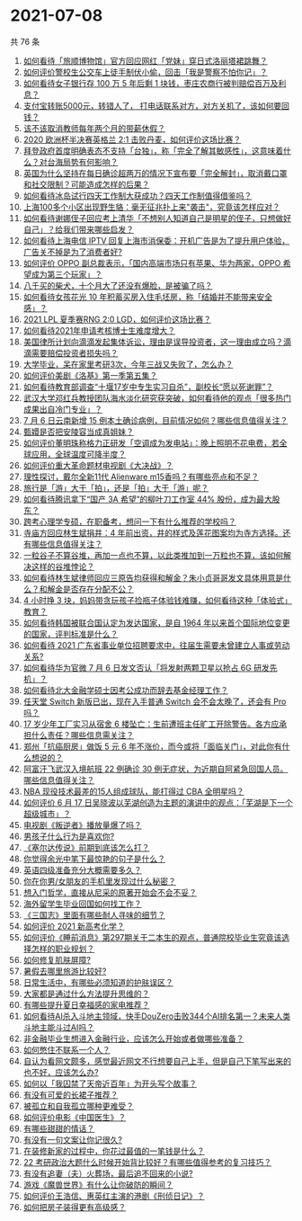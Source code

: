 # 2021-07-08

共 76 条

<!-- BEGIN -->
<!-- 最后更新时间 Thu Jul 08 2021 09:48:25 GMT+0800 (China Standard Time) -->

1. [如何看待「旅顺博物馆」官方回应网红「党妹」穿日式洛丽塔裙跳舞？](https://www.zhihu.com/question/470365349)
2. [如何评价警校生公交车上徒手制伏小偷，回击「我是警察不怕你记」？](https://www.zhihu.com/question/470605067)
3. [如何看待女子银行存 100 万 5 年后剩 1
   块钱，枣庄农商行被判赔偿百万及利息？](https://www.zhihu.com/question/470516692)
4. [支付宝转账5000元，转错人了，
   打电话联系对方，对方关机了，该如何要回钱？](https://www.zhihu.com/question/351571558)
5. [该不该取消教师每年两个月的带薪休假？](https://www.zhihu.com/question/470469068)
6. [2020 欧洲杯半决赛英格兰 2:1 击败丹麦，如何评价这场比赛？](https://www.zhihu.com/question/470791571)
7. [拜登政府首度明确表态不支持「台独」，称「完全了解其敏感性」，这意味着什么？对台海局势有何影响？](https://www.zhihu.com/question/470580147)
8. [英国为什么坚持在每日确诊超两万的情况下宣布要「完全解封」，取消戴口罩和社交限制？可能造成怎样的后果？](https://www.zhihu.com/question/470082644)
9. [如何看待冰岛试行四天工作制大获成功？四天工作制值得借鉴吗？](https://www.zhihu.com/question/470410629)
10. [上海100多个小区出现野生貉：毫无征兆扑上来"袭击"，究竟该怎样应对？](https://www.zhihu.com/question/470241442)
11. [如何看待谢娜侄子回应考上清华「不想别人知道自己是明星的侄子，只想做好自己」？给我们带来哪些启发？](https://www.zhihu.com/question/470425395)
12. [如何看待上海电信 IPTV
    回复上海市消保委：开机广告是为了提升用户体验，广告关不掉是为了消费者好?](https://www.zhihu.com/question/470272548)
13. [如何评价 OPPO 副总裁表示，「国内高端市场只有苹果、华为两家，OPPO
    希望成为第三个玩家」？](https://www.zhihu.com/question/470535816)
14. [八千买的柴犬，十个月大了还没有爆脸，是被骗了吗？](https://www.zhihu.com/question/353006075)
15. [如何看待女孩花光 10
    年积蓄买房入住毛坯房，称「结婚并不能带来安全感」？](https://www.zhihu.com/question/470358346)
16. [2021 LPL 夏季赛RNG 2:0
    LGD，如何评价这场比赛？](https://www.zhihu.com/question/470681114)
17. [如何看待2021年申请考核博士生难度增大？](https://www.zhihu.com/question/430374942)
18. [美国律所计划向滴滴发起集体诉讼，理由是误导投资者，这一理由成立吗？滴滴需要赔偿投资者损失吗？](https://www.zhihu.com/question/470474222)
19. [大学毕业，呆在家里考研3次，今年三战又失败了，怎么办？](https://www.zhihu.com/question/41692093)
20. [如何评价美剧《洛基》第一季第五集？](https://www.zhihu.com/question/469082564)
21. [如何看待教育部调查“十堰17岁中专生实习自杀”，副校长“愿以死谢罪”？](https://www.zhihu.com/question/470564757)
22. [武汉大学邓红兵教授团队海水淡化研究获突破，如何看待他的观点「很多热门成果出自冷门专业」？](https://www.zhihu.com/question/470617704)
23. [7 月 6 日云南新增 15
    例本土确诊病例，目前情况如何？哪些信息值得关注？](https://www.zhihu.com/question/470575819)
24. [甄嬛是否把安陵容当成真姐妹？](https://www.zhihu.com/question/389216009)
25. [如何评价董明珠称格力正研发「空调成为发电站」：晚上照明不花电费，若全球应用，全球温度可降半度？](https://www.zhihu.com/question/470429897)
26. [如何评价重大革命题材电视剧《大决战》？](https://www.zhihu.com/question/465754119)
27. [理性探讨，戴尔全新11代 Alienware
    m15香吗？有哪些亮点和不足？](https://www.zhihu.com/question/459366400)
28. [旅行是「游」大于「拍」，还是「拍」大于「游」呢？](https://www.zhihu.com/question/466295652)
29. [如何看待腾讯拿下“国产 3A 希望”的柳叶刀工作室 44%
    股份，成为最大股东？](https://www.zhihu.com/question/470251383)
30. [跨考心理学专硕，在职备考，想问一下有什么推荐的学校吗？](https://www.zhihu.com/question/457460535)
31. [寺庙方回应林生斌捐井：4
    年前出资，井的样式及莲花图案均为寺方选择。还有哪些信息值得关注？](https://www.zhihu.com/question/470587142)
32. [一粒谷子不算谷堆，再加一点也不算，以此类推加到一万粒也不算，该如何解决这样的谷堆悖论？](https://www.zhihu.com/question/455083603)
33. [如何看待林生斌律师回应三原告均获得和解金？朱小贞哥哥发文具体用意是什么？和解金是否存在分配不公？](https://www.zhihu.com/question/469903790)
34. [4 小时挣 3
    块，妈妈带贪玩孩子捡瓶子体验钱难赚，如何看待这种「体验式」教育？](https://www.zhihu.com/question/470535137)
35. [如何看待韩国被联合国认定为发达国家，是自 1964
    年以来首个国际地位变更的国家，评判标准是什么？](https://www.zhihu.com/question/470588614)
36. [如何看待 2021
    广东省事业单位招聘要求中，往届生需要未曾建立人事或劳动关系?](https://www.zhihu.com/question/470133715)
37. [如何看待华为官微 7 月 6 日发文否认「将发射两颗卫星以抢占 6G
    研发先机」？](https://www.zhihu.com/question/470367051)
38. [如何看待北大金融学硕士因考公成功而辞去基金经理工作？](https://www.zhihu.com/question/470568734)
39. [任天堂 Switch 新版已出，现在入手普通 Switch 会不会太晚了，还会有 Pro
    吗？](https://www.zhihu.com/question/425260879)
40. [17 岁少年工厂实习从宿舍 6
    楼坠亡：生前遭班主任旷工开除警告。各方应承担什么责任？哪些信息需关注？](https://www.zhihu.com/question/470625415)
41. [郑州「抗癌厨房」做饭 5 元 6
    年不涨价，而今或将「面临关门」，对此你有什么想说的？](https://www.zhihu.com/question/470452348)
42. [阿富汗飞武汉入境航班 22 例确诊 30
    例无症状，为近期自阿紧急回国人员。哪些信息值得关注？](https://www.zhihu.com/question/470593519)
43. [NBA 现役技术最差的15人组成球队，能打得过 CBA
    全明星吗？](https://www.zhihu.com/question/467877445)
44. [如何评价 6 月 17
    日吴晓波以芜湖创造为主题的演讲中的观点：「芜湖是下一个超级城市」？](https://www.zhihu.com/question/466274708)
45. [电视剧《叛逆者》播放量爆了吗？](https://www.zhihu.com/question/468364234)
46. [男孩子什么行为是喜欢你?](https://www.zhihu.com/question/459337094)
47. [《塞尔达传说》前期到底该怎么打？](https://www.zhihu.com/question/444332434)
48. [你觉得余光中笔下最惊艳的句子是什么？](https://www.zhihu.com/question/440817750)
49. [英语四级准备充分大概需要多久？](https://www.zhihu.com/question/293706213)
50. [你在你男/女朋友的手机里发现过什么秘密？](https://www.zhihu.com/question/309282780)
51. [想入门哲学，直接从尼采的原著开始会不会不妥？](https://www.zhihu.com/question/465167597)
52. [海外留学生毕业回国如何找工作？](https://www.zhihu.com/question/267051114)
53. [《三国志》里面有哪些耐人寻味的细节？](https://www.zhihu.com/question/48084045)
54. [如何评价 2021 新高考化学？](https://www.zhihu.com/question/463845980)
55. [如何评价《睡前消息》第297期关于二本生的观点，普通院校毕业生究竟该选择怎样的职业规划？](https://www.zhihu.com/question/470490474)
56. [如何修复肌肤屏障?](https://www.zhihu.com/question/318814504)
57. [暑假去哪里旅游比较好?](https://www.zhihu.com/question/465756199)
58. [日常生活中，有哪些必须知道的护肤误区？](https://www.zhihu.com/question/467117508)
59. [大家都是通过什么方法提升思维的？](https://www.zhihu.com/question/468908005)
60. [有哪些提升夏日幸福感的家电推荐？](https://www.zhihu.com/question/333879590)
61. [如何看待AI杀入斗地主领域，快手DouZero击败344个AI排名第一？未来人类斗地主能斗过AI吗？](https://www.zhihu.com/question/470431274)
62. [非金融毕业生想进入金融行业，应该怎么开始或者做哪些准备？](https://www.zhihu.com/question/34945971)
63. [如何憋住不联系一个人？](https://www.zhihu.com/question/417595335)
64. [自认为看网文颇多，感觉最近网文不行想要自己上手，但是自己下笔写出来的也不好，应该怎么办?](https://www.zhihu.com/question/462450572)
65. [如何以「我囚禁了天帝近百年」为开头写个故事？](https://www.zhihu.com/question/436573312)
66. [有没有可爱的长裙子推荐？](https://www.zhihu.com/question/446771263)
67. [被孤立和自我孤立哪种更难受？](https://www.zhihu.com/question/468616953)
68. [如何评价电影《中国医生》？](https://www.zhihu.com/question/448519150)
69. [有哪些甜甜的情话？](https://www.zhihu.com/question/460123635)
70. [有没有一句文案让你记很久?](https://www.zhihu.com/question/432213645)
71. [在装修新家的过程中，你花过最值的一笔钱是什么？](https://www.zhihu.com/question/468840855)
72. [22
    考研政治大题什么时候开始背比较好？有哪些值得参考的复习技巧？](https://www.zhihu.com/question/470122007)
73. [有没有追妻（夫）火葬场，最后追不回来的小说?](https://www.zhihu.com/question/468268590)
74. [游戏《魔兽世界》有什么让你破防的瞬间？](https://www.zhihu.com/question/466341366)
75. [如何评价王浩信、惠英红主演的港剧《刑侦日记》？](https://www.zhihu.com/question/463938835)
76. [如何把房子装得更有高级感？](https://www.zhihu.com/question/460724070)

<!-- END -->
